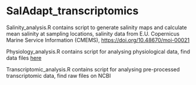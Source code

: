 # SalAdapt_transcriptomics

Salinity_analysis.R contains script to generate salinity maps and calculate mean salinity at sampling locations, salinity data from E.U. Copernicus Marine Service Information (CMEMS), https://doi.org/10.48670/moi-00021

Physiology_analysis.R contains script for analysing physiological data, find data files [here](/data)

Transcriptomic_analysis.R contains script for analysing pre-processed transcriptomic data, find raw files on NCBI
